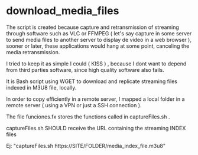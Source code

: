 # download_media_files

The script is created because capture and retransmission of streaming through software such as VLC or FFMPEG ( let's say capture in some server to send media files to another  server to display de video in a web browser ), sooner or later, 
  these applications would hang at some point, canceling the media retransmission.


I tried to keep it as simple I could ( KISS ) , because I dont want to depend from third parties software, since high quality software also fails.

It is Bash script using WGET to download and replicate streaming files indexed in M3U8 file, locally.

In order to copy efficiently in a remote server, I mapped a local folder in a remote server ( using a VPN or just a SSH connection ).

The file funciones.fx stores the functions called in captureFiles.sh .

captureFiles.sh SHOULD receive the URL containing the streaming INDEX files

Ej: "captureFiles.sh https://SITE/FOLDER/media_index_file.m3u8"

